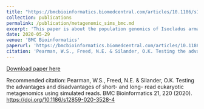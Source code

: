 ```yaml
---
title: "https://bmcbioinformatics.biomedcentral.com/articles/10.1186/s12859-020-3528-4/"
collection: publications
permalink: /publication/metagenomic_sims_bmc.md
excerpt: 'This paper is about the population genomics of Isocladus armatus across both large and small spatial scales in New Zealand.'
date: 2020-05-29
venue: 'BMC Bioinformatics'
paperurl: 'https://bmcbioinformatics.biomedcentral.com/articles/10.1186/s12859-020-3528-4/'
citation: 'Pearman, W.S., Freed, N.E. & Silander, O.K. Testing the advantages and disadvantages of short- and long- read eukaryotic metagenomics using simulated reads. BMC Bioinformatics 21, 220 (2020). https://doi.org/10.1186/s12859-020-3528-4'
---
```


[Download paper here](https://bmcbioinformatics.biomedcentral.com/articles/10.1186/s12859-020-3528-4/)

Recommended citation: 
Pearman, W.S., Freed, N.E. & Silander, O.K. Testing the advantages and disadvantages of short- and long- read eukaryotic metagenomics using simulated reads. BMC Bioinformatics 21, 220 (2020). https://doi.org/10.1186/s12859-020-3528-4
